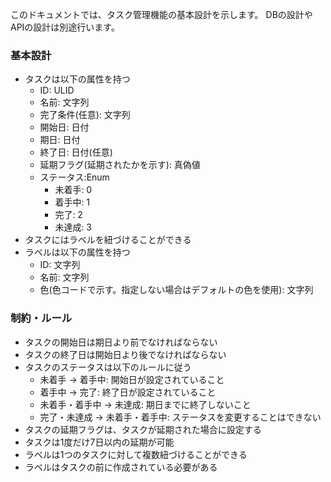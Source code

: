 このドキュメントでは、タスク管理機能の基本設計を示します。
DBの設計やAPIの設計は別途行います。

### 基本設計

- タスクは以下の属性を持つ
  - ID: ULID
  - 名前: 文字列
  - 完了条件(任意): 文字列
  - 開始日: 日付
  - 期日: 日付
  - 終了日: 日付(任意)
  - 延期フラグ(延期されたかを示す): 真偽値
  - ステータス:Enum
    - 未着手: 0
    - 着手中: 1
    - 完了: 2
    - 未達成: 3
- タスクにはラベルを紐づけることができる
- ラベルは以下の属性を持つ
  - ID: 文字列
  - 名前: 文字列
  - 色(色コードで示す。指定しない場合はデフォルトの色を使用): 文字列

### 制約・ルール

- タスクの開始日は期日より前でなければならない
- タスクの終了日は開始日より後でなければならない
- タスクのステータスは以下のルールに従う
  - 未着手 → 着手中: 開始日が設定されていること
  - 着手中 → 完了: 終了日が設定されていること
  - 未着手・着手中 → 未達成: 期日までに終了しないこと
  - 完了・未達成 → 未着手・着手中: ステータスを変更することはできない
- タスクの延期フラグは、タスクが延期された場合に設定する
- タスクは1度だけ7日以内の延期が可能
- ラベルは1つのタスクに対して複数紐づけることができる
- ラベルはタスクの前に作成されている必要がある